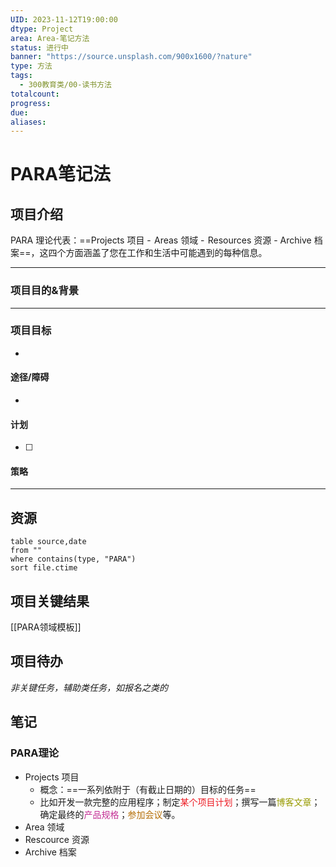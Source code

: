 ```yaml
---
UID: 2023-11-12T19:00:00
dtype: Project
area: Area-笔记方法
status: 进行中
banner: "https://source.unsplash.com/900x1600/?nature"
type: 方法
tags:
  - 300教育类/00-读书方法
totalcount: 
progress: 
due: 
aliases:
---
```

# PARA笔记法

## 项目介绍

PARA 理论代表：==Projects 项目 -  Areas 领域 -  Resources 资源 - Archive 档案==，这四个方面涵盖了您在工作和生活中可能遇到的每种信息。

---
### 项目目的&背景


---
### 项目目标
- 

#### 途径/障碍
- 
 
#### 计划
- [ ] 

#### 策略

---
## 资源
```dataview
table source,date
from ""   
where contains(type, "PARA")
sort file.ctime
```

## 项目关键结果
[[PARA领域模板]]

## 项目待办

*非关键任务，辅助类任务，如报名之类的*


## 笔记
### PARA理论
- Projects 项目
	- 概念：==一系列依附于（有截止日期的）目标的任务==
	- 比如开发一款完整的应用程序；制定<font color=#ed1c24>某个项目计划</font>；撰写一篇<font color=#989b03>博客文章</font>；确定最终的<font color=#C32E94>产品规格</font>；<font color=#b46d04>参加会议</font>等。
- Area 领域
- Rescource 资源
- Archive 档案
>